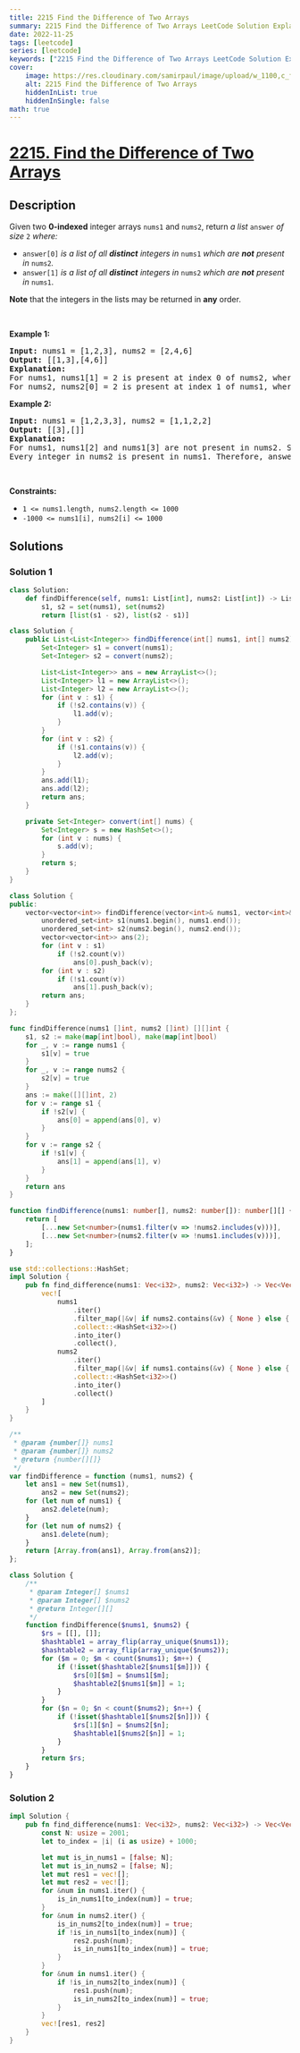 ```yaml
---
title: 2215 Find the Difference of Two Arrays
summary: 2215 Find the Difference of Two Arrays LeetCode Solution Explained
date: 2022-11-25
tags: [leetcode]
series: [leetcode]
keywords: ["2215 Find the Difference of Two Arrays LeetCode Solution Explained in all languages", "2215 Find the Difference of Two Arrays", "LeetCode", "leetcode solution in Python3 C++ Java Go PHP Ruby Swift TypeScript Rust C# JavaScript C", "GeeksforGeeks", "InterviewBit", "Coding Ninjas", "HackerRank", "HackerEarth", "CodeChef", "TopCoder", "AlgoExpert", "freeCodeCamp", "Codeforces", "GitHub", "AtCoder", "Samir Paul"]
cover:
    image: https://res.cloudinary.com/samirpaul/image/upload/w_1100,c_fit,co_rgb:FFFFFF,l_text:Arial_75_bold:2215 Find the Difference of Two Arrays - Solution Explained/problem-solving.webp
    alt: 2215 Find the Difference of Two Arrays
    hiddenInList: true
    hiddenInSingle: false
math: true
---
```



# [2215. Find the Difference of Two Arrays](https://leetcode.com/problems/find-the-difference-of-two-arrays)


## Description

<p>Given two <strong>0-indexed</strong> integer arrays <code>nums1</code> and <code>nums2</code>, return <em>a list</em> <code>answer</code> <em>of size</em> <code>2</code> <em>where:</em></p>

<ul>
	<li><code>answer[0]</code> <em>is a list of all <strong>distinct</strong> integers in</em> <code>nums1</code> <em>which are <strong>not</strong> present in</em> <code>nums2</code><em>.</em></li>
	<li><code>answer[1]</code> <em>is a list of all <strong>distinct</strong> integers in</em> <code>nums2</code> <em>which are <strong>not</strong> present in</em> <code>nums1</code>.</li>
</ul>

<p><strong>Note</strong> that the integers in the lists may be returned in <strong>any</strong> order.</p>

<p>&nbsp;</p>
<p><strong class="example">Example 1:</strong></p>

<pre>
<strong>Input:</strong> nums1 = [1,2,3], nums2 = [2,4,6]
<strong>Output:</strong> [[1,3],[4,6]]
<strong>Explanation:
</strong>For nums1, nums1[1] = 2 is present at index 0 of nums2, whereas nums1[0] = 1 and nums1[2] = 3 are not present in nums2. Therefore, answer[0] = [1,3].
For nums2, nums2[0] = 2 is present at index 1 of nums1, whereas nums2[1] = 4 and nums2[2] = 6 are not present in nums2. Therefore, answer[1] = [4,6].</pre>

<p><strong class="example">Example 2:</strong></p>

<pre>
<strong>Input:</strong> nums1 = [1,2,3,3], nums2 = [1,1,2,2]
<strong>Output:</strong> [[3],[]]
<strong>Explanation:
</strong>For nums1, nums1[2] and nums1[3] are not present in nums2. Since nums1[2] == nums1[3], their value is only included once and answer[0] = [3].
Every integer in nums2 is present in nums1. Therefore, answer[1] = [].
</pre>

<p>&nbsp;</p>
<p><strong>Constraints:</strong></p>

<ul>
	<li><code>1 &lt;= nums1.length, nums2.length &lt;= 1000</code></li>
	<li><code>-1000 &lt;= nums1[i], nums2[i] &lt;= 1000</code></li>
</ul>

## Solutions

### Solution 1

<!-- tabs:start -->

```python
class Solution:
    def findDifference(self, nums1: List[int], nums2: List[int]) -> List[List[int]]:
        s1, s2 = set(nums1), set(nums2)
        return [list(s1 - s2), list(s2 - s1)]
```

```java
class Solution {
    public List<List<Integer>> findDifference(int[] nums1, int[] nums2) {
        Set<Integer> s1 = convert(nums1);
        Set<Integer> s2 = convert(nums2);

        List<List<Integer>> ans = new ArrayList<>();
        List<Integer> l1 = new ArrayList<>();
        List<Integer> l2 = new ArrayList<>();
        for (int v : s1) {
            if (!s2.contains(v)) {
                l1.add(v);
            }
        }
        for (int v : s2) {
            if (!s1.contains(v)) {
                l2.add(v);
            }
        }
        ans.add(l1);
        ans.add(l2);
        return ans;
    }

    private Set<Integer> convert(int[] nums) {
        Set<Integer> s = new HashSet<>();
        for (int v : nums) {
            s.add(v);
        }
        return s;
    }
}
```

```cpp
class Solution {
public:
    vector<vector<int>> findDifference(vector<int>& nums1, vector<int>& nums2) {
        unordered_set<int> s1(nums1.begin(), nums1.end());
        unordered_set<int> s2(nums2.begin(), nums2.end());
        vector<vector<int>> ans(2);
        for (int v : s1)
            if (!s2.count(v))
                ans[0].push_back(v);
        for (int v : s2)
            if (!s1.count(v))
                ans[1].push_back(v);
        return ans;
    }
};
```

```go
func findDifference(nums1 []int, nums2 []int) [][]int {
	s1, s2 := make(map[int]bool), make(map[int]bool)
	for _, v := range nums1 {
		s1[v] = true
	}
	for _, v := range nums2 {
		s2[v] = true
	}
	ans := make([][]int, 2)
	for v := range s1 {
		if !s2[v] {
			ans[0] = append(ans[0], v)
		}
	}
	for v := range s2 {
		if !s1[v] {
			ans[1] = append(ans[1], v)
		}
	}
	return ans
}
```

```ts
function findDifference(nums1: number[], nums2: number[]): number[][] {
    return [
        [...new Set<number>(nums1.filter(v => !nums2.includes(v)))],
        [...new Set<number>(nums2.filter(v => !nums1.includes(v)))],
    ];
}
```

```rust
use std::collections::HashSet;
impl Solution {
    pub fn find_difference(nums1: Vec<i32>, nums2: Vec<i32>) -> Vec<Vec<i32>> {
        vec![
            nums1
                .iter()
                .filter_map(|&v| if nums2.contains(&v) { None } else { Some(v) })
                .collect::<HashSet<i32>>()
                .into_iter()
                .collect(),
            nums2
                .iter()
                .filter_map(|&v| if nums1.contains(&v) { None } else { Some(v) })
                .collect::<HashSet<i32>>()
                .into_iter()
                .collect()
        ]
    }
}
```

```js
/**
 * @param {number[]} nums1
 * @param {number[]} nums2
 * @return {number[][]}
 */
var findDifference = function (nums1, nums2) {
    let ans1 = new Set(nums1),
        ans2 = new Set(nums2);
    for (let num of nums1) {
        ans2.delete(num);
    }
    for (let num of nums2) {
        ans1.delete(num);
    }
    return [Array.from(ans1), Array.from(ans2)];
};
```

```php
class Solution {
    /**
     * @param Integer[] $nums1
     * @param Integer[] $nums2
     * @return Integer[][]
     */
    function findDifference($nums1, $nums2) {
        $rs = [[], []];
        $hashtable1 = array_flip(array_unique($nums1));
        $hashtable2 = array_flip(array_unique($nums2));
        for ($m = 0; $m < count($nums1); $m++) {
            if (!isset($hashtable2[$nums1[$m]])) {
                $rs[0][$m] = $nums1[$m];
                $hashtable2[$nums1[$m]] = 1;
            }
        }
        for ($n = 0; $n < count($nums2); $n++) {
            if (!isset($hashtable1[$nums2[$n]])) {
                $rs[1][$n] = $nums2[$n];
                $hashtable1[$nums2[$n]] = 1;
            }
        }
        return $rs;
    }
}
```

<!-- tabs:end -->

### Solution 2

<!-- tabs:start -->

```rust
impl Solution {
    pub fn find_difference(nums1: Vec<i32>, nums2: Vec<i32>) -> Vec<Vec<i32>> {
        const N: usize = 2001;
        let to_index = |i| (i as usize) + 1000;

        let mut is_in_nums1 = [false; N];
        let mut is_in_nums2 = [false; N];
        let mut res1 = vec![];
        let mut res2 = vec![];
        for &num in nums1.iter() {
            is_in_nums1[to_index(num)] = true;
        }
        for &num in nums2.iter() {
            is_in_nums2[to_index(num)] = true;
            if !is_in_nums1[to_index(num)] {
                res2.push(num);
                is_in_nums1[to_index(num)] = true;
            }
        }
        for &num in nums1.iter() {
            if !is_in_nums2[to_index(num)] {
                res1.push(num);
                is_in_nums2[to_index(num)] = true;
            }
        }
        vec![res1, res2]
    }
}
```

<!-- tabs:end -->

<!-- end -->
